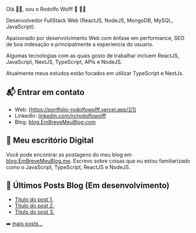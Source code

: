 Olá 👋🏻, sou o Rodolfo Wolff 🐺 👨‍💻

Desenvolvedor FullStack Web (ReactJS, NodeJS, MongoDB, MySQL, JavaScript).

Apaixonado por desenvolvimento Web com ênfase em performance, SEO de boa indexação e principalmente a experiencia do usuario.

Algumas tecnologias com as quais gosto de trabalhar incluem ReactJS, JavaScript, NextJS, TypeScript, APIs e NodeJS.

Atualmente meus estudos estão focados em utilizar TypeScript e NextJs.


## 📬 Entrar em contato

- Web: [https://portfolio-rodolfowolff.vercel.app/][1]
- LinkedIn: [linkedin.com/in/rodolfowolff][2]
- Blog: [blog.EmBreveMeuBlog.com][3]

## 🌳 Meu escritório Digital 

Você pode encontrar as postagens do meu blog em [blog.EmBreveMeuBlog.me][3]. Escrevo sobre coisas que eu
estou familiarizado como o JavaScript, TypeScript, ReactJS e NodeJS.


## 📕 Últimos Posts Blog (Em desenvolvimento)

<!-- BLOG-POST-LIST:START -->
- [Titulo do post 1.](https://blog.EmBreveMeuBlog)
- [Titulo do post 2.](https://blog.EmBreveMeuBlog)
- [Titulo do post 3.](https://blog.EmBreveMeuBlog)
<!-- BLOG-POST-LIST:END -->

➡️ [mais posts...](https://blog.EmBreveMeuBlog.me)


[1]: https://portfolio-rodolfowolff.vercel.app/
[2]: https://www.linkedin.com/in/rodolfowolff
[3]: https://blog.EmBreveMeuBlog.com
